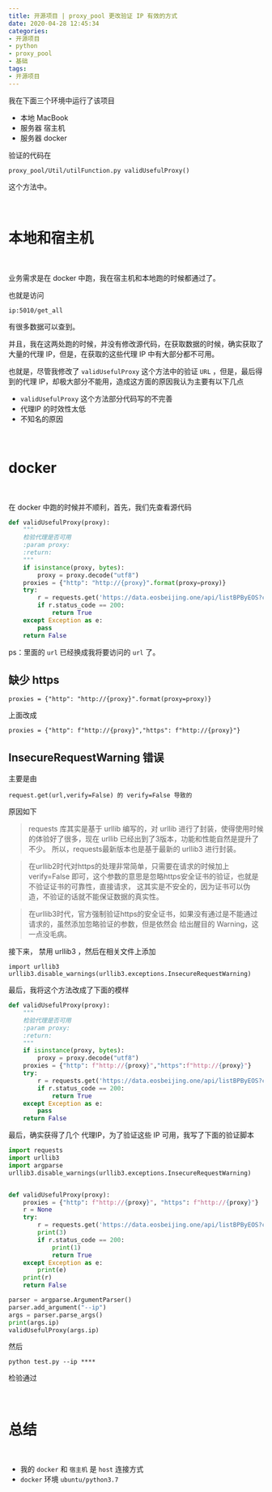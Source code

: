 ```yaml
---
title: 开源项目 | proxy_pool 更改验证 IP 有效的方式
date: 2020-04-28 12:45:34
categories:
- 开源项目
- python
- proxy_pool
- 基础
tags:
- 开源项目
---
```

我在下面三个环境中运行了该项目

- 本地 MacBook
- 服务器 宿主机
- 服务器 docker

<!-- more -->

验证的代码在

	proxy_pool/Util/utilFunction.py validUsefulProxy()

这个方法中。


<br/>

# 本地和宿主机

<br/>

业务需求是在 docker 中跑，我在宿主机和本地跑的时候都通过了。

也就是访问

	ip:5010/get_all

有很多数据可以查到。

并且，我在这两处跑的时候，并没有修改源代码，在获取数据的时候，确实获取了大量的代理 IP，但是，在获取的这些代理 IP 中有大部分都不可用。

也就是，尽管我修改了 `validUsefulProxy` 这个方法中的验证 `URL` ，但是，最后得到的代理 IP，却极大部分不能用，造成这方面的原因我认为主要有以下几点

- `validUsefulProxy` 这个方法部分代码写的不完善
- 代理IP 的时效性太低
- 不知名的原因

<br/>

# docker

<br/>

在 docker 中跑的时候并不顺利，首先，我们先查看源代码

```python
def validUsefulProxy(proxy):
    """
    检验代理是否可用
    :param proxy:
    :return:
    """
    if isinstance(proxy, bytes):
        proxy = proxy.decode("utf8")
    proxies = {"http": "http://{proxy}".format(proxy=proxy)}
    try:
        r = requests.get('https://data.eosbeijing.one/api/listBPByEOS?chain=eos', proxies=proxies, timeout=10, verify=False)
        if r.status_code == 200:
            return True
    except Exception as e:
        pass
    return False
```

ps：里面的 `url` 已经换成我将要访问的 `url` 了。

## 缺少 https

	proxies = {"http": "http://{proxy}".format(proxy=proxy)}

上面改成

	proxies = {"http": f"http://{proxy}","https": f"http://{proxy}"}

## InsecureRequestWarning 错误

主要是由

	request.get(url,verify=False) 的 verify=False 导致的

原因如下

>requests 库其实是基于 urllib 编写的，对 urllib 进行了封装，使得使用时候的体验好了很多，现在 urllib 已经出到了3版本，功能和性能自然是提升了不少。
所以，requests最新版本也是基于最新的 urllib3 进行封装。

>在urllib2时代对https的处理非常简单，只需要在请求的时候加上 verify=False 即可，这个参数的意思是忽略https安全证书的验证，也就是不验证证书的可靠性，直接请求，
这其实是不安全的，因为证书可以伪造，不验证的话就不能保证数据的真实性。

>在urllib3时代，官方强制验证https的安全证书，如果没有通过是不能通过请求的，虽然添加忽略验证的参数，但是依然会 给出醒目的 Warning，这一点没毛病。

接下来， 禁用 urllib3 ，然后在相关文件上添加

	import urllib3
	urllib3.disable_warnings(urllib3.exceptions.InsecureRequestWarning)

最后，我将这个方法改成了下面的模样

```python
def validUsefulProxy(proxy):
    """
    检验代理是否可用
    :param proxy:
    :return:
    """
    if isinstance(proxy, bytes):
        proxy = proxy.decode("utf8")
    proxies = {"http": f"http://{proxy}","https":f"http://{proxy}"}
    try:
        r = requests.get('https://data.eosbeijing.one/api/listBPByEOS?chain=eos', proxies=proxies, timeout=30)
        if r.status_code == 200:
            return True
    except Exception as e:
        pass
    return False
```

最后，确实获得了几个 代理IP，为了验证这些 IP 可用，我写了下面的验证脚本

```python
import requests
import urllib3
import argparse
urllib3.disable_warnings(urllib3.exceptions.InsecureRequestWarning)


def validUsefulProxy(proxy):
    proxies = {"http": f"http://{proxy}", "https": f"http://{proxy}"}
    r = None
    try:
        r = requests.get('https://data.eosbeijing.one/api/listBPByEOS?chain=eos', proxies=proxies, timeout=10)
        print(3)
        if r.status_code == 200:
            print(1)
            return True
    except Exception as e:
        print(e)
    print(r)
    return False

parser = argparse.ArgumentParser()
parser.add_argument("--ip")
args = parser.parse_args()
print(args.ip)
validUsefulProxy(args.ip)
```

然后

	python test.py --ip ****

检验通过

<br/>

# 总结

<br/>

- 我的 `docker` 和 `宿主机` 是 `host` 连接方式
- `docker` 环境 `ubuntu/python3.7`

